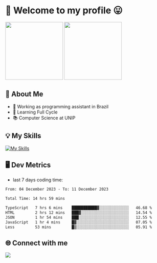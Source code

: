 # 🎉 Welcome to my profile 😛

<div>
  <img height="180em" src="https://github-readme-stats.vercel.app/api?username=VinicciusSantos&show_icons=true&icon_color=fff&include_all_commits=true&count_private=true&bg_color=30,000,000&title_color=fff&text_color=fff"/>
  <img height="180em" src="https://github-readme-stats.vercel.app/api/top-langs/?username=VinicciusSantos&langs_count=8&layout=compact&include_all_commits=true&count_private=true&bg_color=30,000,000&title_color=fff&text_color=fff"/>
</div>

## 📖 About Me
- 🔭 Working as programming assistant in Brazil
- 🌱 Learning Full Cycle
- 📚 Computer Science at UNIP

## 💡 My Skills

[![My Skills](https://skills.thijs.gg/icons?i=angular,react,styledcomponents,jest,html,css,sass,bootstrap,ts,js,go,nodejs,express,nestjs,git,c,py,postgres,mysql,sqlite,docker,graphql)](https://github.com/VinicciusSantos)

## 🖥️ Dev Metrics

- last 7 days coding time:

<!--START_SECTION:waka-->

```txt
From: 04 December 2023 - To: 11 December 2023

Total Time: 14 hrs 59 mins

TypeScript   7 hrs 6 mins    ███████████▓░░░░░░░░░░░░░   46.68 %
HTML         2 hrs 12 mins   ███▓░░░░░░░░░░░░░░░░░░░░░   14.54 %
JSON         1 hr 54 mins    ███░░░░░░░░░░░░░░░░░░░░░░   12.55 %
JavaScript   1 hr 4 mins     █▓░░░░░░░░░░░░░░░░░░░░░░░   07.05 %
Less         53 mins         █▒░░░░░░░░░░░░░░░░░░░░░░░   05.91 %
```

<!--END_SECTION:waka-->

## 🌐 Connect with me

<a href="https://www.linkedin.com/in/vinicius-guedes-b817aa223/"><img src="https://img.shields.io/badge/LinkedIn-0077B5?style=for-the-badge&logo=linkedin&logoColor=white"/></a>

